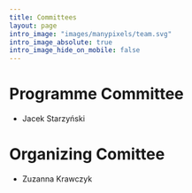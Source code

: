 ```yaml
---
title: Committees
layout: page
intro_image: "images/manypixels/team.svg"
intro_image_absolute: true
intro_image_hide_on_mobile: false
---
```


# Programme Committee

* Jacek Starzyński

# Organizing Comittee

* Zuzanna Krawczyk
